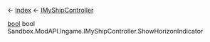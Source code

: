 ← [Index](Api-Index) ← [IMyShipController](Sandbox.ModAPI.Ingame.IMyShipController)

[bool](System.Boolean) bool Sandbox.ModAPI.Ingame.IMyShipController.ShowHorizonIndicator